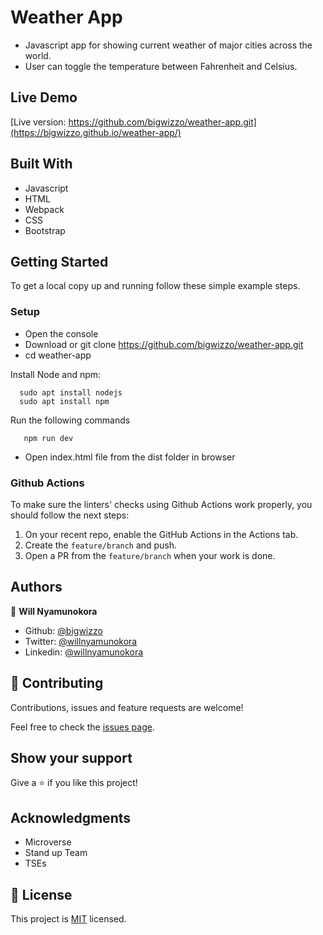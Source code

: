 # Weather App

- Javascript app for showing current weather of major cities across the world.
- User can toggle the temperature between Fahrenheit and Celsius.

## Live Demo

[Live version: https://github.com/bigwizzo/weather-app.git](https://bigwizzo.github.io/weather-app/)

## Built With

- Javascript
- HTML
- Webpack
- CSS
- Bootstrap

## Getting Started

To get a local copy up and running follow these simple example steps.

### Setup

- Open the console
- Download or git clone https://github.com/bigwizzo/weather-app.git
- cd weather-app

Install Node and npm:

```
  sudo apt install nodejs
  sudo apt install npm
```

Run the following commands

```
   npm run dev
```

- Open index.html file from the dist folder in browser

### Github Actions

To make sure the linters' checks using Github Actions work properly, you should follow the next steps:

1. On your recent repo, enable the GitHub Actions in the Actions tab.
2. Create the `feature/branch` and push.
3. Open a PR from the `feature/branch` when your work is done.

## Authors

👤 **Will Nyamunokora**

- Github: [@bigwizzo](https://github.com/bigwizzo)
- Twitter: [@willnyamunokora](https://twitter.com/willnyamunokora)
- Linkedin: [@willnyamunokora](https://linkedin.com/in/willnyamunokora)

## 🤝 Contributing

Contributions, issues and feature requests are welcome!

Feel free to check the [issues page](https://github.com/bigwizzo/weather-app/issues).

## Show your support

Give a ⭐️ if you like this project!

## Acknowledgments

- Microverse
- Stand up Team
- TSEs

## 📝 License

This project is [MIT](https://opensource.org/licenses/MIT) licensed.
